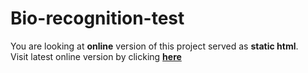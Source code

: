 # Bio-recognition-test
You are looking at **online** version of this project served as **static html**.<br/>
Visit latest online version by clicking **[here](https://antizombie35.github.io/poznavacka/)**